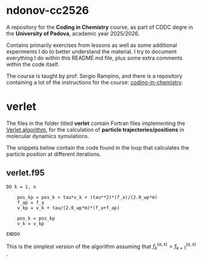# ndonov-cc2526
A repository for the **Coding in Chemistry** course, as part of CDDC degre in the **University of Padova**, academic year 2025/2026.  

Contains primarily exercises from lessons as well as some additional experiments I do to better understand the material. I try to document everything I do within this README.md file, plus some extra comments within the code itself.

The course is taught by prof. Sergio Rampino, and there is a repository containing a lot of the instructions for the course: [coding-in-chemistry](https://github.com/srampinogroup/coding-in-chemistry).
# verlet

The files in the folder titled **verlet** contain Fortran files implementing the [Verlet algorithm](https://en.wikipedia.org/wiki/Verlet_integration), for the calculation of **particle trajectories/positions** in molecular dynamics symulations.

The snippets below contain the code found in the loop that calculates the particle position at different iterations. 

## verlet.f95
```
DO k = 1, n

    pos_kp = pos_k + tau*v_k + (tau**2)*(f_a)/(2.0_wp*m)
    f_ap = f_a
    v_kp = v_k + tau/(2.0_wp*m)*(f_a+f_ap)

    pos_k = pos_kp
    v_k = v_kp

ENDDO
```
This is the simplest version of the algorithm assuming that $f^{(a,x)}_k = f^{(a,x)}_{k+1}$ . 

